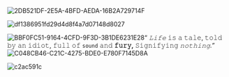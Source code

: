 ![2DB521DF-2E5A-4BFD-AEDA-16B2A729714F](https://github.com/mindfullies/mindfullies/assets/160588581/ae6865df-9e3f-4a2d-8143-e0288571b16d)

![df1386951fd29d4d8f4a7d07148d8027](https://github.com/mindfullies/mindfullies/assets/160588581/969e1df4-55d4-4af1-85f5-5e2b2cec74da)


![BBF0FC51-9164-4CFD-9F3D-3B1DE6231E28](https://github.com/mindfullies/mindfullies/assets/160588581/8932153a-f691-4798-9d0c-e74e3870b92b)“ _𝙻𝚒𝚏𝚎_ 𝚒𝚜 𝚊 𝚝𝚊𝚕𝚎, 𝚝𝚘𝚕𝚍 𝚋𝚢 𝚊𝚗 𝚒𝚍𝚒𝚘𝚝, 𝚏𝚞𝚕𝚕 𝚘𝚏 `𝚜𝚘𝚞𝚗𝚍` 𝚊𝚗𝚍 **𝚏𝚞𝚛𝚢,** 𝚂𝚒𝚐𝚗𝚒𝚏𝚢𝚒𝚗𝚐 _𝚗𝚘𝚝𝚑𝚒𝚗𝚐.”_ ![C048CB46-C21C-4275-BDE0-E780F7145D8A](https://github.com/mindfullies/mindfullies/assets/160588581/418e3c76-27d7-4683-8896-d506ef28fc1c)

![c2ac591c](https://github.com/mindfullies/mindfullies/assets/160588581/28b2ede2-811e-47d4-92dc-b9e8d9742ce6)
